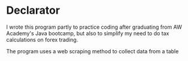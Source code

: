 # Declarator

I wrote this program partly to practice coding after graduating from AW Academy's Java bootcamp, 
but also to simplify my need to do tax calculations on forex trading.

The program uses a web scraping method to collect data from a table  
